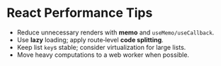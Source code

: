 # React Performance Tips
- Reduce unnecessary renders with **memo** and `useMemo/useCallback`.
- Use **lazy** loading; apply route‑level **code splitting**.
- Keep list `key`s stable; consider virtualization for large lists.
- Move heavy computations to a web worker when possible.
